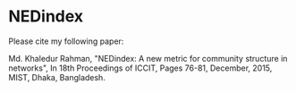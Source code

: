# NEDindex

Please cite my following paper:

Md. Khaledur Rahman, "NEDindex: A new metric for community structure in networks", In 18th Proceedings of ICCIT, Pages 76-81, December, 2015, MIST, Dhaka, Bangladesh. 
